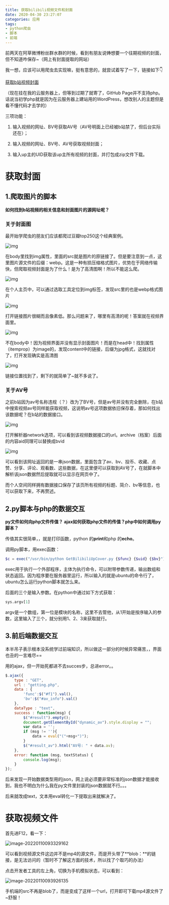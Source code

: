 ```yaml
---
title: 获取bilibili视频文件和封面
date: 2020-04-30 23:27:07
categories: 应用
tags:
- python爬虫
- 脚本
- 前端
---
```


前两天在阿草微博粉丝群水群的时候，看到有朋友说~~馋~~想要一个往期视频的封面，但不知道咋保存~（网上有封面提取的网站）

我一想，应该可以用爬虫去实现嘛，挺有意思的，就尝试着写了一下，链接如下👇

[获取b站视频封面](http://www.hanhan0223.cn/TextProject/BilibiliGetting/bilibili.php)

（现在挂在我的云服务器上，但等到过期了就寄了，GitHub Page并不支持php。话说当初学php就是因为在云服务器上建站用的WordPress，想改别人的主题但是看不懂代码才去学的）

三项功能：

1. 输入视频的网址、BV号获取AV号（AV号明面上已经被b站禁了，但后台实际还在）；
2. 输入视频的网址、BV号、AV号获取视频封面；

3. 输入up主的UID获取该up主所有视频的封面，并打包成zip文件下载。



# 获取封面



## 1.爬取图片的脚本

**如何找到b站视频的相关信息和封面图片的源网址呢？**



### 关于封面图

最开始学爬虫的朋友们应该都爬过豆瓣top250这个经典案例。

![img](获取bilibili视频文件和封面/html0-1024x394.png)

在body里找到img属性，里面的src就是图片的原链接了。但是要注意到一点，这里图片源文件的后缀：webp。这是一种有损压缩格式图片，优势在于网络传输快，但爬取视频封面是为了什么！是为了高清图啊！所以不能这么爬。

![img](获取bilibili视频文件和封面/html0.5-1024x388.png)

在个人主页中，可以通过选取工具定位到img标签，发现src里的也是webp格式图片

![img](获取bilibili视频文件和封面/src1-1024x470.png)

打开链接图片很糊而且像素低。那么问题来了，哪里有高清的呢！答案就在视频界面里。

![img](http://www.hanhan0223.cn/wp-content/uploads/2020/04/html2-1024x415.png)

不在body中！因为视频界面并没有显示封面图片！而是在head中！找到属性（itemprop）为image的，发现content中的链接，后缀为jpg格式，这就找对了，打开发现确实是高清图

![img](获取bilibili视频文件和封面/src2-1024x479.png)

链接位置找到了，剩下的就简单了~就不多说了。



### 关于AV号

之前b站因为av号名称违规（？）改为了BV号，但是av号并没有完全删除，在b站中搜索视频av号同样能获取视频，这说明av号这项数据依旧保存着，那如何找出该数据呢？在b站的数据接口。

![img](获取bilibili视频文件和封面/link1-1024x378.png)

打开解析器network选项，可以看到该视频数据接口的url。archive（档案）后面的内容aid同理可以替换成bvid

![img](获取bilibili视频文件和封面/data1.png)

可以看到该网址返回的是一串json数据，里面包含了av、bv、投币、收藏、点赞、分享、评论、观看数、这些数据，在这里便可以获取到AV号了，在就脚本中解析该json数据然后提取就可以显示在网页中了。

而个人空间同样拥有数据接口保存了该页所有视频的标题、简介、bv等信息，也可以获取下来，不再赘述。



## 2.py脚本与php的数据交互

**py文件如何向php文件传值？ ajax如何获取php文件的传值？php中如何调用py脚本？**

传值其实很简单，，就是打印函数，python 的**print**和php 的**echo**。

调用py脚本，用exec函数：

```php
$c = exec("/usr/bin/python GetBilibiliUpCover.py {$func} {$uid} {$bv}");
```

exec用于执行一个外部程序，主体为执行命令，可以附带参数传递，输出数组和状态返回。因为程序要在服务器里运行，所以输入的就是ubuntu的命令行了，ubuntu怎么运行python脚本就怎么来。

后面的三个是输入参数。在python中通过如下方式获取：

```python
sys.argv[1]
```

argv是一个数组，第一位是模块的名称，这里不去管他，从1开始是按序输入的参数，这里输入了三个，就分别用1、2、3来获取就行。



## 3.前后端数据交互

本半吊子表示根本没系统学过前端知识，所以做这一部分的时候异常痛苦，，界面也丑的一言难尽==

用的ajax，但一开始死都进不去succes步，总进error。。

```javascript
$.ajax({
    type : "GET",
    url : "getting.php",
    data : {
        'func':$("#f1").val(),
        'bv':$("#av_info").val()
    },
    dataType : "text",
    success : function(msg) {
        $("#result").empty();
        document.getElementById("dynamic_av").style.display = "";
        var data = '';
        if (msg != ''){
        	data = eval("("+msg+")");
    	}
    	$("#result_av").html("AV号: " + data.av);
    },
    error: function (msg, textStatus) {
    	console.log(msg);
    }
});
```

后来发现一开始数据类型用的json，网上说必须要非常标准的json数据才能接收到，我也不明白为什么我在py文件里封装的json数据就不行。。。

后来就改成text，文本用eval转化一下提取出来就解决了。



# 获取视频文件

首先进F12，看一下：

![image-20220110093329162](获取bilibili视频文件和封面/image-20220110093329162.png)

可以看到视频源文件这边并不是mp4的源文件，而是开头带了**blob：**的链接，是无法访问的（暂时不了解这方面的技术，所以找了个取巧的办法）

点击开发者工具的左上角，切换为手机模拟状态，可以看到：

![image-20220110093926135](获取bilibili视频文件和封面/image-20220110093926135.png)

手机端的src不再是blob了，而是变成了这样一个url，打开即可下载mp4源文件了~舒服！

